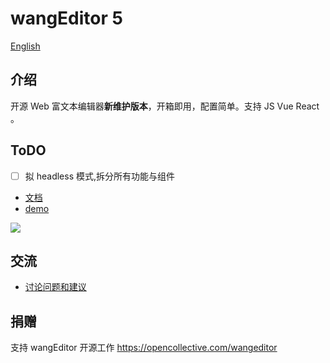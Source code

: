 # wangEditor 5

[English](./README-en.md)

## 介绍

开源 Web 富文本编辑器**新维护版本**，开箱即用，配置简单。支持 JS Vue React 。

## ToDO

- [ ] 拟 headless 模式,拆分所有功能与组件

- [文档](https://www.wangeditor.com/)
- [demo](https://www.wangeditor.com/demo/)

![](./docs/images/editor.png)

## 交流

- [讨论问题和建议](https://github.com/cycleccc/wangEditor/pulls)

## 捐赠

支持 wangEditor 开源工作 https://opencollective.com/wangeditor
